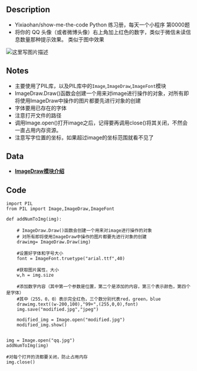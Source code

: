 ## Description
- Yixiaohan/show-me-the-code Python 练习册，每天一个小程序 第0000题
- 将你的 QQ 头像（或者微博头像）右上角加上红色的数字，类似于微信未读信息数量那种提示效果。 类似于图中效果

![这里写图片描述](https://camo.githubusercontent.com/d518d3929e4054ce2f9183b23e52908da7e5632d/687474703a2f2f692e696d6775722e636f6d2f736732646b75592e706e673f31) 

## Notes

- 主要使用了PIL库，以及PIL库中的`Image`,`ImageDraw`,`ImageFont`模块
- ImageDraw.Draw()函数会创建一个用来对image进行操作的对象，对所有即将使用ImageDraw中操作的图片都要先进行对象的创建
- 字体要用已存在的字体
- 注意打开文件的路径
- 调用Image.open()打开image之后，记得要再调用close()将其关闭，不然会一直占用内存资源。
-  注意写字位置的坐标，如果超过image的坐标范围就看不见了

## Data

- **[ImageDraw模块介绍](https://blog.csdn.net/icamera0/article/details/50747084)**



## Code

```
import PIL
from PIL import Image,ImageDraw,ImageFont

def addNumToImg(img):

    # ImageDraw.Draw()函数会创建一个用来对image进行操作的对象
    # 对所有即将使用ImageDraw中操作的图片都要先进行对象的创建
    drawimg= ImageDraw.Draw(img)

    #设置好字体和字号大小
    font = ImageFont.truetype("arial.ttf",40)

    #获取图片属性，大小
    w,h = img.size

    #添加数字内容（其中第一个参数是位置，第二个是添加的内容，第三个表示颜色，第四个是字体）
    #其中（255，0，0）表示完全红色，三个数分别代表red，green，blue
    drawimg.text((w-200,100),"99+",(255,0,0),font)
    img.save("modified.jpg","jpeg")

    modified_img = Image.open("modified.jpg")
    modified_img.show()


img = Image.open("qq.jpg")
addNumToImg(img)

#对每个打开的流都要关闭，防止占用内存
img.close()
```

